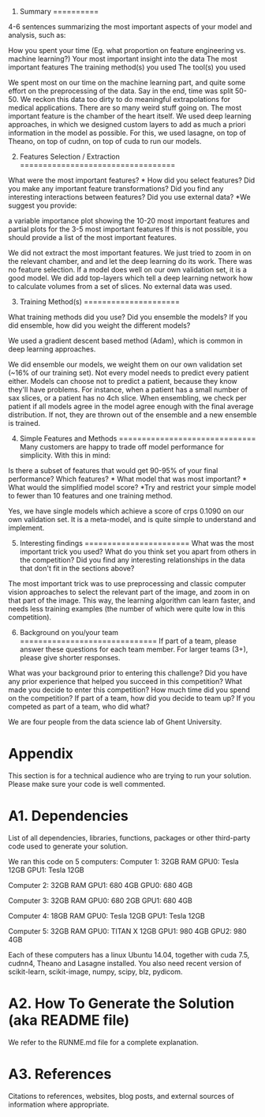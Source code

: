 1. Summary
==========

4-6 sentences summarizing the most important aspects of your model and analysis, such as:

How you spent your time (Eg. what proportion on feature engineering vs. machine learning?)
Your most important insight into the data
The most important features
The training method(s) you used
The tool(s) you used

We spent most on our time on the machine learning part, and quite some effort on the preprocessing of the data. Say in the end, time was split 50-50.
We reckon this data too dirty to do meaningful extrapolations for medical applications. There are so many weird stuff going on. The most important feature is the chamber of the heart itself.
We used deep learning approaches, in which we designed custom layers to add as much a priori information in the model as possible.
For this, we used lasagne, on top of Theano, on top of cudnn, on top of cuda to run our models.

2. Features Selection / Extraction
==================================

What were the most important features? *
How did you select features?
Did you make any important feature transformations?
Did you find any interesting interactions between features?
Did you use external data?
*We suggest you provide:

a variable importance plot showing the 10-20 most important features and
partial plots for the 3-5 most important features
If this is not possible, you should provide a list of the most important features.

We did not extract the most important features. We just tried to zoom in on the relevant chamber, and and let the deep learning do its work.
There was no feature selection. If a model does well on our own validation set, it is a good model.
We did add top-layers which tell a deep learning network how to calculate volumes from a set of slices.
No external data was used.

3. Training Method(s)
=====================

What training methods did you use?
Did you ensemble the models?
If you did ensemble, how did you weight the different models?

We used a gradient descent based method (Adam), which is common in deep learning approaches.

We did ensemble our models, we weight them on our own validation set (~16% of our training set). Not every model needs to predict every patient either.
Models can choose not to predict a patient, because they know they'll have problems. For instance, when a patient has a small number of sax slices, or a patient has no 4ch slice.
When ensembling, we check per patient if all models agree in the model agree enough with the final average distribution. If not, they are thrown out of the ensemble and a new ensemble is trained.

4. Simple Features and Methods
==============================
Many customers are happy to trade off model performance for simplicity. With this in mind:

Is there a subset of features that would get 90-95% of your final performance? Which features? *
What model that was most important? *
What would the simplified model score?
*Try and restrict your simple model to fewer than 10 features and one training method.

Yes, we have single models which achieve a score of crps 0.1090 on our own validation set. It is a meta-model, and is quite simple to understand and implement.

5. Interesting findings
=======================
What was the most important trick you used?
What do you think set you apart from others in the competition?
Did you find any interesting relationships in the data that don't fit in the sections above?

The most important trick was to use preprocessing and classic computer vision approaches to select the relevant part of the image, and zoom in on that part of the image.
This way, the learning algorithm can learn faster, and needs less training examples (the number of which were quite low in this competition).

6. Background on you/your team
==============================
If part of a team, please answer these questions for each team member. For larger teams (3+), please give shorter responses.

What was your background prior to entering this challenge?
Did you have any prior experience that helped you succeed in this competition?
What made you decide to enter this competition?
How much time did you spend on the competition?
If part of a team, how did you decide to team up?
If you competed as part of a team, who did what?

We are four people from the data science lab of Ghent University.

Appendix
========
This section is for a technical audience who are trying to run your solution. Please make sure your code is well commented.

A1. Dependencies
================
List of all dependencies, libraries, functions, packages or other third-party code used to generate your solution.

We ran this code on 5 computers:
Computer 1:
32GB RAM
GPU0: Tesla 12GB
GPU1: Tesla 12GB

Computer 2:
32GB RAM
GPU1: 680 4GB
GPU0: 680 4GB

Computer 3:
32GB RAM
GPU0: 680 2GB
GPU1: 680 4GB

Computer 4:
18GB RAM
GPU0: Tesla 12GB
GPU1: Tesla 12GB

Computer 5:
32GB RAM
GPU0: TITAN X 12GB
GPU1: 980 4GB
GPU2: 980 4GB

Each of these computers has a linux Ubuntu 14.04, together with cuda 7.5, cudnn4, Theano and Lasagne installed.
You also need recent version of scikit-learn, scikit-image, numpy, scipy, blz, pydicom.

A2. How To Generate the Solution (aka README file)
==================================================
We refer to the RUNME.md file for a complete explanation.

A3. References
==============
Citations to references, websites, blog posts, and external sources of information where appropriate.